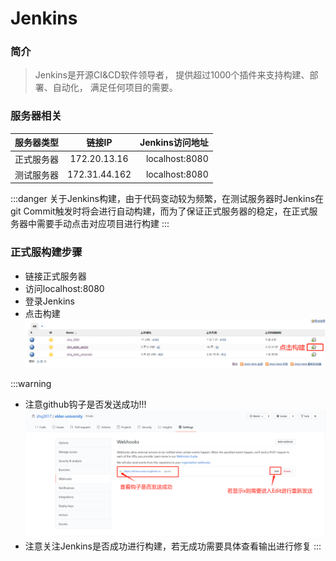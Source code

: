 # Jenkins

### 简介
>Jenkins是开源CI&CD软件领导者， 提供超过1000个插件来支持构建、部署、自动化， 满足任何项目的需要。

### 服务器相关

| 服务器类型                | 链接IP            | Jenkins访问地址 |
| ------------------- |:-------------: | ---: |
| 正式服务器 | 172.20.13.16 | localhost:8080 |
| 测试服务器 | 172.31.44.162 | localhost:8080 |
:::danger
关于Jenkins构建，由于代码变动较为频繁，在测试服务器时Jenkins在git Commit触发时将会进行自动构建，而为了保证正式服务器的稳定，在正式服务器中需要手动点击对应项目进行构建
:::

### 正式服构建步骤
+ 链接正式服务器
+ 访问localhost:8080
+ 登录Jenkins
+ 点击构建
![Jenkins构建](../static/jenkins.png)


:::warning
+ 注意github钩子是否发送成功!!!
![webhook](../static/webhook.png)
+ 注意关注Jenkins是否成功进行构建，若无成功需要具体查看输出进行修复
:::